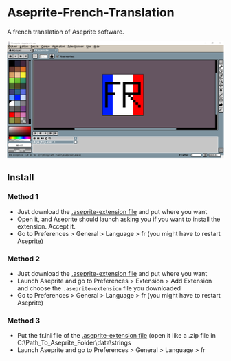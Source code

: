 # Aseprite-French-Translation
A french translation of Aseprite software.


![](example.png)
## Install
### Method 1
* Just download the [.aseprite-extension file](https://github.com/chamalowmoelleux/Aseprite-French-Translation/releases) and put where you want
* Open it, and Aseprite should launch asking you if you want to install the extension. Accept it.
* Go to Preferences > General > Language > fr (you might have to restart Aseprite)
### Method 2
* Just download the [.aseprite-extension file](https://github.com/chamalowmoelleux/Aseprite-French-Translation/releases) and put where you want
* Launch Aseprite and go to Preferences > Extension > Add Extension and choose the `.aseprite-extension` file you downloaded
* Go to Preferences > General > Language > fr (you might have to restart Aseprite)
### Method 3
* Put the fr.ini file of the [.aseprite-extension file](https://github.com/chamalowmoelleux/Aseprite-French-Translation/releases) (open it like a .zip file in C:\Path_To_Aseprite_Folder\data\strings
* Launch Aseprite and go to Preferences > General > Language > fr
